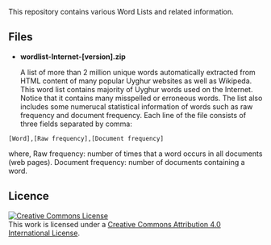 This repository contains various Word Lists and related information.

Files
---
* **wordlist-Internet-[version].zip**

  A list of more than 2 million unique words automatically extracted from HTML content of many popular Uyghur websites as well as Wikipeda. This word list contains majority of Uyghur words used on the Internet. Notice that it contains many misspelled or erroneous words. The list also includes some numerucal statistical information of words such as raw frequency and document frequency. Each line of the file consists of three fields separated by comma:
 
 `[Word],[Raw frequency],[Document frequency]`

  where,
  Raw frequency: number of times that a word occurs in all documents (web pages).
Document frequency: number of documents containing a word.

Licence
-------
<a rel="license" href="http://creativecommons.org/licenses/by/4.0/deed.en_US"><img alt="Creative Commons License" style="border-width:0" src="http://i.creativecommons.org/l/by/4.0/88x31.png" /></a><br />This <span xmlns:dct="http://purl.org/dc/terms/" href="http://purl.org/dc/dcmitype/Text" rel="dct:type">work</span> is licensed under a <a rel="license" href="http://creativecommons.org/licenses/by/4.0/deed.en_US">Creative Commons Attribution 4.0 International License</a>.
